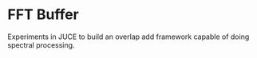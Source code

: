 # FFT Buffer

Experiments in JUCE to build an overlap add framework capable of doing spectral processing. 
